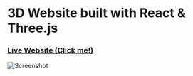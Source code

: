 # 3D Website built with React & Three.js

### [Live Website (Click me!)](https://3-d-rotating-island-website-1-0.vercel.app/)

![Screenshot](https://github.com/DmitryVelichko/3D-rotating-island-website-1.0/assets/42185328/332bf40d-73fe-4f1c-b931-97fef6d44033)



